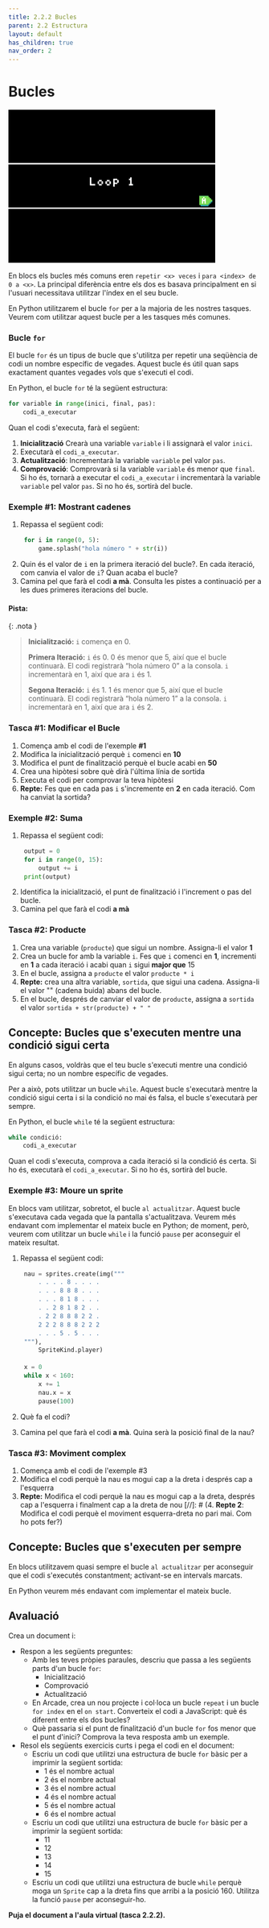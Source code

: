 ```yaml
---
title: 2.2.2 Bucles
parent: 2.2 Estructura
layout: default
has_children: true
nav_order: 2
---
```


# Bucles

![](../../images/downloaded_loops.gif)

En blocs els bucles més comuns eren `repetir <x> veces` i `para <index> de 0 a <x>`. La principal diferència entre els dos es basava principalment en si l'usuari necessitava utilitzar l'índex en el seu bucle.

En Python utilitzarem el bucle `for` per a la majoria de les nostres tasques. Veurem com utilitzar aquest bucle per a les tasques més comunes.

### Bucle `for`

El bucle `for` és un tipus de bucle que s'utilitza per repetir una seqüència de codi un nombre específic de vegades. Aquest bucle és útil quan saps exactament quantes vegades vols que s'executi el codi.

En Python, el bucle `for` té la següent estructura:

```python
for variable in range(inici, final, pas):
    codi_a_executar
```

Quan el codi s'executa, farà el següent:

1. **Inicialització** Crearà una variable `variable` i li assignarà el valor `inici`.
2. Executarà el `codi_a_executar`.
3. **Actualització**: Incrementarà la variable `variable` pel valor `pas`.
4. **Comprovació**: Comprovarà si la variable `variable` és menor que `final`. Si ho és, tornarà a executar el `codi_a_executar` i incrementarà la variable `variable` pel valor `pas`. Si no ho és, sortirà del bucle.

### Exemple #1: Mostrant cadenes

1. Repassa el següent codi:
   ```python
    for i in range(0, 5):
        game.splash("hola número " + str(i))
   ```
2. Quin és el valor de `i` en la primera iteració del bucle?. En cada iteració, com canvia el valor de `i`? Quan acaba el bucle?
3. Camina pel que farà el codi **a mà**. Consulta les pistes a continuació per a les dues primeres iteracions del bucle.

#### Pista:

{: .nota }

> **Inicialització:** `i` comença en 0.
>
> **Primera Iteració:** `i` és 0. 0 és menor que 5, així que el bucle continuarà. El codi registrarà “hola número 0” a la consola. `i` incrementarà en 1, així que ara `i` és 1.
>
> **Segona Iteració:** `i` és 1. 1 és menor que 5, així que el bucle continuarà. El codi registrarà “hola número 1” a la consola. `i` incrementarà en 1, així que ara `i` és 2.

### Tasca #1: Modificar el Bucle

1. Comença amb el codi de l'exemple **#1**
2. Modifica la inicialització perquè `i` comenci en **10**
3. Modifica el punt de finalització perquè el bucle acabi en **50**
4. Crea una hipòtesi sobre què dirà l'última línia de sortida
5. Executa el codi per comprovar la teva hipòtesi
6. **Repte:** Fes que en cada pas `i` s'incremente en **2** en cada iteració. Com ha canviat la sortida?

### Exemple #2: Suma

1. Repassa el següent codi:
   ```python
    output = 0
    for i in range(0, 15):
        output += i
    print(output)
   ```
2. Identifica la inicialització, el punt de finalització i l'increment o pas del bucle.
3. Camina pel que farà el codi **a mà**

### Tasca #2: Producte

1. Crea una variable (`producte`) que sigui un nombre. Assigna-li el valor **1**
2. Crea un bucle for amb la variable `i`. Fes que `i` comenci en **1**, incrementi en **1** a cada iteració i acabi quan `i` sigui **major que** 15
3. En el bucle, assigna a `producte` el valor `producte * i`
4. **Repte:** crea una altra variable, `sortida`, que sigui una cadena. Assigna-li el valor "" (cadena buida) abans del bucle.
5. En el bucle, després de canviar el valor de `producte`, assigna a `sortida` el valor `sortida + str(producte) + " "`

## Concepte: Bucles que s'executen mentre una condició sigui certa

En alguns casos, voldràs que el teu bucle s'executi mentre una condició sigui certa; no un nombre específic de vegades.

Per a això, pots utilitzar un bucle `while`. Aquest bucle s'executarà mentre la condició sigui certa i si la condició no mai és falsa, el bucle s'executarà per sempre.

En Python, el bucle `while` té la següent estructura:

```python
while condició:
    codi_a_executar
```

Quan el codi s'executa, comprova a cada iteració si la condició és certa. Si ho és, executarà el `codi_a_executar`. Si no ho és, sortirà del bucle.

### Exemple #3: Moure un sprite

En blocs vam utilitzar, sobretot, el bucle `al actualitzar`. Aquest bucle s'executava cada vegada que la pantalla s'actualitzava. Veurem més endavant com implementar el mateix bucle en Python; de moment, però, veurem com utilitzar un bucle `while` i la funció `pause` per aconseguir el mateix resultat.

1. Repassa el següent codi:

   ```python
    nau = sprites.create(img("""
        . . . . 8 . . . .
        . . . 8 8 8 . . .
        . . . 8 1 8 . . .
        . . 2 8 1 8 2 . .
        . 2 2 8 8 8 2 2 .
        2 2 2 8 8 8 2 2 2
        . . . 5 . 5 . . .
    """),
        SpriteKind.player)

    x = 0
    while x < 160:
        x += 1
        nau.x = x
        pause(100)
   ```

2. Què fa el codi?
3. Camina pel que farà el codi **a mà**. Quina serà la posició final de la nau?

### Tasca #3: Moviment complex

1. Comença amb el codi de l'exemple #3
2. Modifica el codi perquè la nau es mogui cap a la dreta i després cap a l'esquerra
3. **Repte:** Modifica el codi perquè la nau es mogui cap a la dreta, després cap a l'esquerra i finalment cap a la dreta de nou
   [//]: # (4. **Repte 2**: Modifica el codi perquè el moviment esquerra-dreta no pari mai. Com ho pots fer?)

## Concepte: Bucles que s'executen per sempre

En blocs utilitzavem quasi sempre el bucle `al actualitzar` per aconseguir que el codi s'executés constantment; activant-se en intervals marcats.

En Python veurem més endavant com implementar el mateix bucle.

## Avaluació

Crea un document i:

- Respon a les següents preguntes:
  - Amb les teves pròpies paraules, descriu que passa a les següents parts d'un bucle `for`:
    - Inicialització
    - Comprovació
    - Actualització
  - En Arcade, crea un nou projecte i col·loca un bucle `repeat` i un bucle `for index` en el `on start`. Converteix el codi a JavaScript: què és diferent entre els dos bucles?
  - Què passaria si el punt de finalització d'un bucle `for` fos menor que el punt d'inici? Comprova la teva resposta amb un exemple.
- Resol els següents exercicis curts i pega el codi en el document:
  - Escriu un codi que utilitzi una estructura de bucle `for` bàsic per a imprimir la següent sortida:
    - 1 és el nombre actual
    - 2 és el nombre actual
    - 3 és el nombre actual
    - 4 és el nombre actual
    - 5 és el nombre actual
    - 6 és el nombre actual
  - Escriu un codi que utilitzi una estructura de bucle `for` bàsic per a imprimir la següent sortida:
    - 11
    - 12
    - 13
    - 14
    - 15
  - Escriu un codi que utilitzi una estructura de bucle `while` perquè moga un `Sprite` cap a la dreta fins que arribi a la posició 160. Utilitza la funció `pause` per aconseguir-ho.

**Puja el document a l'aula virtual (tasca 2.2.2).**
